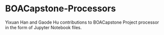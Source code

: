 # BOACapstone-Processors

Yixuan Han and Gaode Hu contributions to BOACapstone Project processor in the form of Jupyter Notebook files.
